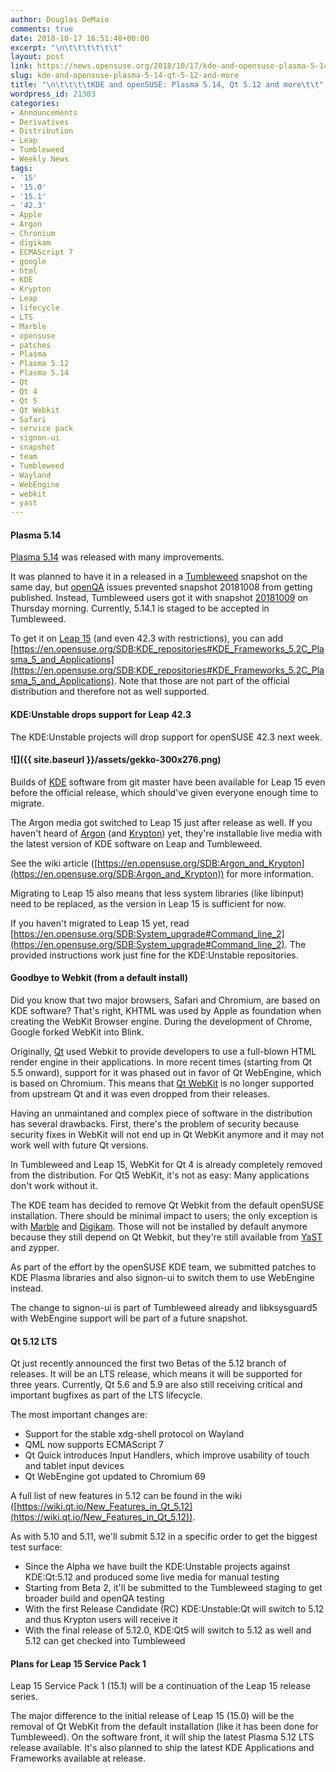 ```yaml
---
author: Douglas DeMaio
comments: true
date: 2018-10-17 16:51:48+00:00
excerpt: "\n\t\t\t\t\t\t"
layout: post
link: https://news.opensuse.org/2018/10/17/kde-and-opensuse-plasma-5-14-qt-5-12-and-more/
slug: kde-and-opensuse-plasma-5-14-qt-5-12-and-more
title: "\n\t\t\t\tKDE and openSUSE: Plasma 5.14, Qt 5.12 and more\t\t"
wordpress_id: 21303
categories:
- Announcements
- Derivatives
- Distribution
- Leap
- Tumbleweed
- Weekly News
tags:
- '15'
- '15.0'
- '15.1'
- '42.3'
- Apple
- Argon
- Chronium
- digikam
- ECMAScript 7
- google
- html
- KDE
- Krypton
- Leap
- lifecycle
- LTS
- Marble
- opensuse
- patches
- Plasma
- Plasma 5.12
- Plasma 5.14
- Qt
- Qt 4
- Qt 5
- Qt Webkit
- Safari
- service pack
- signon-ui
- snapshot
- team
- Tumbleweed
- Wayland
- WebEngine
- webkit
- yast
---
```



#### Plasma 5.14


[Plasma 5.14](https://www.kde.org/announcements/plasma-5.14.0.php) was released with many improvements.

It was planned to have it in a released in a [Tumbleweed](https://software.opensuse.org/distributions/tumbleweed) snapshot on the same day, but [openQA](http://open.qa) issues prevented snapshot 20181008 from getting published. Instead, Tumbleweed users got it with snapshot [20181009](https://lists.opensuse.org/opensuse-factory/2018-10/msg00153.html) on Thursday morning. Currently, 5.14.1 is staged to be accepted in Tumbleweed.

To get it on [Leap 15](https://en.opensuse.org/Portal:15.0) (and even 42.3 with restrictions), you can add [https://en.opensuse.org/SDB:KDE_repositories#KDE_Frameworks_5.2C_Plasma_5_and_Applications](https://en.opensuse.org/SDB:KDE_repositories#KDE_Frameworks_5.2C_Plasma_5_and_Applications). Note that those are not part of the official distribution and therefore not as well supported.


#### KDE:Unstable drops support for Leap 42.3


The KDE:Unstable projects will drop support for openSUSE 42.3 next week.


#### ![]({{ site.baseurl }}/assets/gekko-300x276.png)


Builds of [KDE](https://www.kde.org) software from git master have been available for Leap 15 even before the official release, which should've given everyone enough time to migrate.

The Argon media got switched to Leap 15 just after release as well. If you haven't heard of [Argon](https://en.opensuse.org/SDB:Argon_and_Krypton) (and [Krypton](https://en.opensuse.org/SDB:Argon_and_Krypton)) yet, they're installable live media with the latest version of KDE software on Leap and Tumbleweed.

See the wiki article ([https://en.opensuse.org/SDB:Argon_and_Krypton](https://en.opensuse.org/SDB:Argon_and_Krypton)) for more information.

Migrating to Leap 15 also means that less system libraries (like libinput) need to be replaced, as the version in Leap 15 is sufficient for now.

If you haven't migrated to Leap 15 yet, read [https://en.opensuse.org/SDB:System_upgrade#Command_line_2](https://en.opensuse.org/SDB:System_upgrade#Command_line_2). The provided instructions work just fine for the KDE:Unstable repositories.


#### Goodbye to Webkit (from a default install)


Did you know that two major browsers, Safari and Chromium, are based on KDE software? That's right, KHTML was used by Apple as foundation when creating the WebKit Browser engine. During the development of Chrome, Google forked WebKit into Blink.<!-- more -->

Originally, [Qt](https://www.qt.io) used Webkit to provide developers to use a full-blown HTML render engine in their applications. In more recent times (starting from Qt 5.5 onward), support for it was phased out in favor of Qt WebEngine, which is based on Chromium. This means that [Qt WebKit](https://wiki.qt.io/Qt_WebKit) is no longer supported from upstream Qt and it was even dropped from their releases.

Having an unmaintaned and complex piece of software in the distribution has several drawbacks. First, there's the problem of security because security fixes in WebKit will not end up in Qt WebKit anymore and it may not work well with future Qt versions.

In Tumbleweed and Leap 15, WebKit for Qt 4 is already completely removed from the distribution. For Qt5 WebKit, it's not as easy: Many applications don't work without it.

The KDE team has decided to remove Qt Webkit from the default openSUSE installation. There should be minimal impact to users; the only exception is with [Marble](https://marble.kde.org) and [Digikam](https://www.digikam.org). Those will not be installed by default anymore because they still depend on Qt Webkit, but they're still available from [YaST](http://yast.opensuse.org) and zypper.

As part of the effort by the openSUSE KDE team, we submitted patches to KDE Plasma libraries and also signon-ui to switch them to use WebEngine instead.

The change to signon-ui is part of Tumbleweed already and libksysguard5 with WebEngine support will be part of a future snapshot.


#### Qt 5.12 LTS


Qt just recently announced the first two Betas of the 5.12 branch of releases. It will be an LTS release, which means it will be supported for three years. Currently, Qt 5.6 and 5.9 are also still receiving critical and important bugfixes as part of the LTS lifecycle.

The most important changes are:
- Support for the stable xdg-shell protocol on Wayland
- QML now supports ECMAScript 7
- Qt Quick introduces Input Handlers, which improve usability of touch and tablet input devices
- Qt WebEngine got updated to Chromium 69

A full list of new features in 5.12 can be found in the wiki ([https://wiki.qt.io/New_Features_in_Qt_5.12](https://wiki.qt.io/New_Features_in_Qt_5.12)).

As with 5.10 and 5.11, we'll submit 5.12 in a specific order to get the biggest test surface:
- Since the Alpha we have built the KDE:Unstable projects against KDE:Qt:5.12 and produced some live media for manual testing
- Starting from Beta 2, it'll be submitted to the Tumbleweed staging to get broader build and openQA testing
- With the first Release Candidate (RC) KDE:Unstable:Qt will switch to 5.12 and thus Krypton users will receive it
- With the final release of 5.12.0, KDE:Qt5 will switch to 5.12 as well and 5.12 can get checked into Tumbleweed


#### Plans for Leap 15 Service Pack 1


Leap 15 Service Pack 1 (15.1) will be a continuation of the Leap 15 release series.

The major difference to the initial release of Leap 15 (15.0) will be the removal of Qt WebKit from the default installation (like it has been done for Tumbleweed). On the software front, it will ship the latest Plasma 5.12 LTS release available. It's also planned to ship the latest KDE Applications and Frameworks available at release.		
